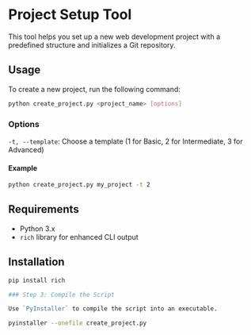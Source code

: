 # Project Setup Tool

This tool helps you set up a new web development project with a predefined structure and initializes a Git repository.

## Usage

To create a new project, run the following command:

```bash
python create_project.py <project_name> [options]
```

### Options

`-t, --template`: Choose a template (1 for Basic, 2 for Intermediate, 3 for Advanced)

#### Example

```bash
python create_project.py my_project -t 2
```

## Requirements

- Python 3.x
- `rich` library for enhanced CLI output

## Installation

```bash
pip install rich
```

```perl
### Step 3: Compile the Script

Use `PyInstaller` to compile the script into an executable.

```

```bash
pyinstaller --onefile create_project.py
```
